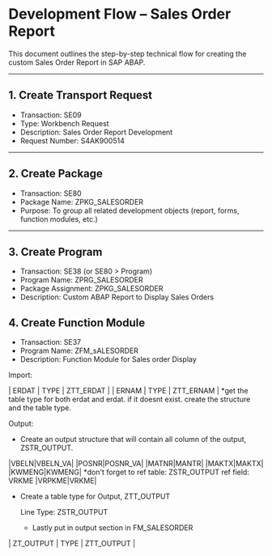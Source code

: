 # Development Flow – Sales Order Report

This document outlines the step-by-step technical flow for creating the custom Sales Order Report in SAP ABAP.

---

## 1. Create Transport Request

- Transaction: SE09
- Type: Workbench Request
- Description: Sales Order Report Development
- Request Number: S4AK900514

---

## 2. Create Package

- Transaction: SE80
- Package Name: ZPKG_SALESORDER
- Purpose: To group all related development objects (report, forms, function modules, etc.)

---

## 3. Create Program

- Transaction: SE38 (or SE80 > Program)
- Program Name: ZPRG_SALESORDER
- Package Assignment: ZPKG_SALESORDER
- Description: Custom ABAP Report to Display Sales Orders

## 4. Create Function Module

- Transaction: SE37
- Program Name: ZFM_sALESORDER
- Description: Function Module for Sales order Display

 Import:

| ERDAT | TYPE | ZTT_ERDAT |
| ERNAM | TYPE | ZTT_ERNAM | *get the table type for both erdat and erdat. if it doesnt exist. create the structure and the table type.

Output:

- Create an output structure that will contain all column of the output, ZSTR_OUTPUT.

|VBELN|VBELN_VA|
|POSNR|POSNR_VA|
|MATNR|MANTR|
|MAKTX|MAKTX|
|KWMENG|KWMENG| *don't forget to ref table: ZSTR_OUTPUT ref field: VRKME
|VRPKME|VRKME|

- Create a table type for Output, ZTT_OUTPUT

  Line Type: ZSTR_OUTPUT

  - Lastly put in output section in FM_SALESORDER
 
| ZT_OUTPUT | TYPE | ZTT_OUTPUT |
